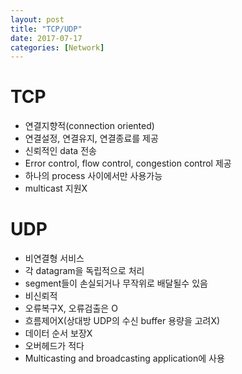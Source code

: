 ```yaml
---
layout: post
title: "TCP/UDP"
date: 2017-07-17
categories: [Network]
---
```

# TCP
- 연결지향적(connection oriented) 
- 연결설정, 연결유지, 연결종료를 제공
- 신뢰적인 data 전송
- Error control, flow control, congestion control 제공
- 하나의 process 사이에서만 사용가능
- multicast 지원X

# UDP
- 비연결형 서비스
- 각 datagram을 독립적으로 처리
- segment들이 손실되거나 무작위로 배달될수 있음
- 비신뢰적
- 오류복구X, 오류검출은 O
- 흐름제어X(상대방 UDP의 수신 buffer 용량을 고려X)
- 데이터 순서 보장X
- 오버헤드가 적다
- Multicasting and broadcasting application에 사용

